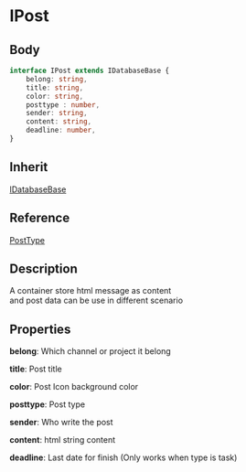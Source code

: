 # IPost

## Body
```typescript
interface IPost extends IDatabaseBase {
    belong: string,
    title: string,
    color: string,
    posttype : number,
    sender: string,
    content: string,
    deadline: number,
}
```

## Inherit

[IDatabaseBase](./../../base/IDatabaseBase.md)

## Reference

[PostType](./PostType.md)

## Description

A container store html message as content\
and post data can be use in different scenario

## Properties

**belong**: Which channel or project it belong

**title**: Post title

**color**: Post Icon background color

**posttype**: Post type

**sender**: Who write the post

**content**: html string content

**deadline**: Last date for finish (Only works when type is task)
